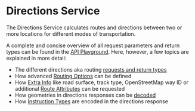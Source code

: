 # Directions Service

The Directions Service calculates routes and directions between two or more locations for different modes of transportation. 

A complete and concise overview of all request parameters and return types can be found in the [API Playground](https://openrouteservice.org/dev/#/api-docs/directions_service).
Here, however, a few topics are explained in more detail:

* The different directions aka routing [requests and return types](requests-and-return-types.md)
* How advanced [Routing Options](routing-options.md) can be defined
* How [Extra Info](extra-info/index.md) like road surface, track type, OpenStreetMap way ID or additional [Route Attributes](route-attributes.md) can be requested
* How geometries in directions responses can be [decoded](geometry-decoding.md)
* How [Instruction Types](instruction-types.md) are encoded in the directions response
